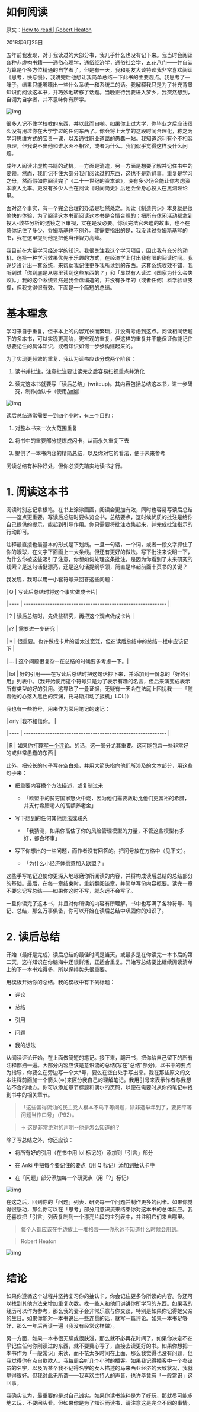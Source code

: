 # 如何阅读

原文：[How to read | Robert Heaton](https://robertheaton.com/2018/06/25/how-to-read/)

2018年6月25日

五年前我发现，对于我读过的大部分书，我几乎什么也没有记下来。我当时会阅读各种非虚构书籍——通俗心理学，通俗经济学，通俗社会学，五花八门——并自认为算是个多方位精通的自学者了。但是有一天，我和朋友大谈特谈我非常喜欢阅读《思考，快与慢》，我讲完后他想让我简单总结一下此书的主要观点。我思考了一阵子，结果只能嘟囔出一些什么系统一和系统二的话。我解释我只是为了补充背景知识而阅读这本书，并巧妙地转移了话题。当晚正待我要进入梦乡，我突然想到，自诩为自学者，并不意味你有所学。

![img](https://robertheaton.com/images/readingbook1.jpg)

很多人记不住学校教的东西，并以此而自嘲。如果你上过大学，你毕业之后应该很久没有用过你在大学学过的任何东西了。你会将上大学的这段时间合理化，称之为学习思维方式的宝贵一课，以及通往职业道路的愚蠢一站。我知道泡利有个不相容原理，但我说不出他和谁水火不相容，或者为什么。我们似乎觉得这样没什么问题。

成年人阅读非虚构书籍的动机，一方面是消遣，另一方面是想要了解并记住书中的要领。然而，我们记不住大部分我们阅读过的东西，这也不是新鲜事。重复是学习之母，然而假如你阅读完了《二十一世纪的资本论》，没有多少场合能让你考虑资本收入比率。更没有多少人会在阅读《时间简史》后还会全身心投入在黑洞理论里。 

面对这个事实，有一个完全合理的办法是坦然处之。阅读《制造共识》本身就是很愉快的体验，为了阅读这本书而阅读这本书是合情合理的；把所有休闲活动都拿到投入-收益分析的透镜之下审视，实在是没必要。你读完法官朱迪的故事，也不在意你记住了多少，乔姆斯基也不例外。我需要指出的是，我没读过乔姆斯基写的书，我在这里提到他是把他当作智力高峰。

我目前在大量学习经济学的知识。我很关注我这个学习项目，因此我有充分的动机，选择一种学习效果优先于乐趣的方式，在经济学上付出我有限的阅读时间。我逐步设计出一套系统，来帮助我记住更多我所读到的东西。这套系统收效不错，我听到过「你到底是从哪里读到这些东西的？」和「显然有人读过《国家为什么会失败》。」我的这个系统显然是我全盘编造的，并没有多年的（或者任何）科学验证支撑，但我觉得很有效。下面是一个简短的总结。

# 基本理念

学习来自于重复，但书本上的内容冗长而繁琐，并没有考虑到这点。阅读相同话题下的多本书，可以实现更高阶，更宏观的重复，但这样的重复并不能保证你能记住想要记住的具体知识，或者知识如何一步步构建起来的。

为了实现更频繁的重复，我认为读书应该分成两个阶段：

1. 读书并批注，注意批注要让读完之后容易扫视重点并消化

2. 读完这本书就要写「读后总结」(writeup)。其内容包括总结这本书，进一步研究，制作抽认卡（使用[Anki](https://ankiweb.net/)）

![img](https://robertheaton.com/images/anki0.PNG)

读后总结通常需要一到四个小时，有三个目的：

1. 对整本书来一次大范围重复

2. 将书中的重要部分提炼成闪卡，从而永久重复下去

3. 提供了一本书内容的精简总结，以及你对它的看法，便于未来参考

阅读总结有种种好处，但你必须先踏实地读书才行。

# 1. 阅读这本书

阅读时别忘记拿根笔。在书上涂涂画画，阅读会更加有效，同时也容易写读后总结——这点更重要。写读后总结时要纵览全书，总结要点，这时候优质的批注是给你自己提供的提示，能起到引导作用。你只需要将批注收集起来，并完成批注指示的行动即可。

注释最直接也最基本的形式是下划线。一旦一句话，一个词，或者一段文字抓住了你的眼球，在文字下面画上一大条线。但还有更好的做法。写下批注来说明一下，为什么你被这些吸引了注意，你想如何处理这条批注。是因为你看到了未来研究的线索？是这句话挺漂亮，还是这句话提纲挈领，简直是串起前面十页书的关键？

我发现，我可以用一小套符号来回答这些问题：

| Q    | 写读后总结时将这个事实做成卡片|

| ---- | ------------------------------------------------------------ |

| ?    | 读后总结时，先做些研究，再把这个观点做成卡片 |

| r?   | 需要进一步研究 |

| *    | 很重要。也许做成卡片的话太过宽泛，但在读后总结中的总结一栏中应该记下 |

| ... | 这个问题很复杂--在总结的时候要多考虑一下。|

| lol  | 好的引用——在写读后总结时把这句话抄下来，并添加到一份总的「好的引用」列表中。（我开始使用这个符号只是为了表示有趣的名言，但后来演变成表示所有类型的好的引用。这导致了一叠证据，无疑有一天会在法庭上困扰我——「随着他的心落入黑色的深渊，托马斯扣动了扳机」LOL)）

我也有一些符号，用来作为常用笔记的速记：

| orly |我不相信你。                                          |

| ---- | ------------------------------------------------------------ |

| R | 如果你打算[写](https://robertheaton.com/2015/10/12/three-body-problem-the-cultural-revolution-in-space/)[一个](https://robertheaton.com/2014/11/03/why-you-should-read-playing-to-win-by-david-sirlin/)[评论](https://robertheaton.com/2017/02/27/confessions-of-an-economic-hitman/)。的话，这一部分尤其重要。这可能包含一些非常好的或非常愚蠢的东西 | 

此外，把较长的句子写在空白处，并用大箭头指向他们所涉及的文本部分，用这些句子来：

- 把重要内容换个方法描述，或复制过来

  - 「欧盟中的贫穷国家怒火中烧，因为他们需要救助比他们更富裕的希腊，并支付希腊老人的高额养老金」

- 写下想到的任何其他想法或联系

  - 「我猜测，如果你高估了你的风险管理模型的力量，不管这些模型有多好，都会坏事」

- 写下你想出的一些问题，而作者没有回答的。把问号放在方格中（见下文）。

  - 「为什么小经济体愿意加入欧盟？」

这些手写笔记迫使你更深入地琢磨你所阅读的内容，并将构成读后总结的总结部分的基础。最后，在每一章结束时，重新翻阅该章，并简单写份内容概要。读完一章不要忘记写总结——如果你这时不写，就永远不会写了。

一旦你读完了这本书，并且对你所读的内容有所理解，书中也写满了各种符号、笔记、总结，那么万事俱备，你可以开始在读后总结中巩固你的知识了。

# 2. 读后总结

开始（最好是完成）读后总结的最佳时间是当天，或最多是在你读完一本书后的第二天，这样知识在你脑海中还很鲜活，正适合重复。开始写总结要比继续阅读清单上的下一本书难得多，所以保持势头很重要。

用模板开始你的总结。我的模板中有下列标题：

- 评论

- 总结

- 引用

- 问题

- 我的想法

从阅读评论开始，在上面做简短的笔记。接下来，翻开书，把你给自己留下的所有注释都扫一遍。大部分内容应该是意识流的总结(写在"总结"部分)，以书中的要点为指导，你要么在旁边写一个大*号，要么在空白处手写出来。我在那些原文的文本注释前面加一个箭头(=>)来区分我自己的理解笔记。我用引号来表示作者与我想法不合的地方。你可以添加章节标题和偶尔的页码，以便在需要时从你的笔记中找到书中的相关章节。

> 「这些富得流油的民主党人根本不鸟平等问题，除非选举年到了，要把平等问题当作口号」（P92）。

>

> => 这是非常绝对的声明--他是怎么知道的？

除了写总结之外，你还应该：

- 将所有好的引用（在书中用 lol 标记的）添加到「引言」部分

- 在 Anki 中把每个要记住的要点（用 Q 标记）添加到抽认卡中

- 在「问题」部分添加每一个研究点（用「?」标记）

![img](https://robertheaton.com/images/readingbook2.jpg)

在这之后，回到你的「问题」列表，研究每一个问题并制作更多的闪卡。如果你觉得很感动，那么你可以在「思考」部分用意识流来结束你对这本书的总体反应。我还喜欢把「引言」列表复制到一个漂亮片段的主列表中，并注明它们来自哪里。

> 每个人都应该在手边放上一堆格言——你永远不知道什么时候会用到。

>

> Robert Heaton

![img](https://robertheaton.com/images/anki1.PNG)

# 结论

如果你遵循这个过程并坚持复习你的抽认卡，你会记住更多你所读的内容。你还可以找到其他方法来增加重复次数。找一些人和他们讲讲你所学习的东西。如果我的经历可以作为参考，那么我的妻子会非常乐意与你交谈，特别是如果你记得她父亲的生日。如果你能对一本书说出一些连贯的话，就写一篇评论。如果一本书足够好，那么一年后再读一遍（我没有经常这样做）。

另一方面，如果一本书很无聊或很肤浅，那么就不必再花时间了。如果你决定不在乎记住任何你刚读过的东西，就不要费心写了，直接去读更好的书。如果你想把一本书作为「一般常识」来读，而不花太多时间在上面，那么我觉得也没有问题，但我觉得你有点自欺欺人。我每周会听几个小时的播客。如果我记得播客中一个参议员的名字，以及听某个我不记得名字的女人描述的马来西亚经济的大致状况，我就觉得很好。但我对此无所谓——我喜欢主持人的声音，也许毕竟有「一般常识」这回事。

我确实认为，最重要的是对自己诚实。如果你读书纯粹是为了好玩，那就尽可能多地去玩，不要回头看。但如果你是为了知识而读书，请注意这是完全不同的事情。